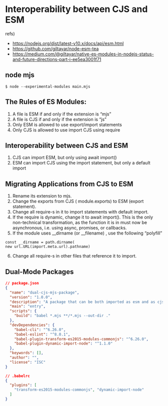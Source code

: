 # Interoperability between CJS and ESM

refs)
* https://nodejs.org/dist/latest-v10.x/docs/api/esm.html
* https://github.com/giltayar/node-esm-tea
* https://medium.com/@giltayar/native-es-modules-in-nodejs-status-and-future-directions-part-i-ee5ea3001f71

## node mjs

```
$ node --experimental-modules main.mjs
```

## The Rules of ES Modules:

1. A file is ESM if and only if the extension is “mjs”
2. A file is CJS if and only if the extension is “js”
3. Only ESM is allowed to use export/import statements
4. Only CJS is allowed to use import CJS using require

## Interoperability between CJS and ESM

1. CJS can import ESM, but only using await import()
2. ESM can import CJS using the import statement, but only a default import

## Migrating Applications from CJS to ESM

1. Rename its extension to mjs.
2. Change the exports from CJS ( module.exports) to ESM (export statement).
3. Change all require-s in it to import statements with default import.
4. If the require is dynamic, change it to await import(). This is the only non-technical transformation, as the function it is in must now be asynchronous, i.e. using async, promises, or callbacks.
5. If the module uses __dirname (or __filename) , use the following “polyfill”

```
const __dirname = path.dirname(
new url.URL(import.meta.url).pathname)
```

6. Change all require-s in other files that reference it to import.

## Dual-Mode Packages

``` json
// package.json
{
  "name": "dual-cjs-mjs-package",
  "version": "1.0.0",
  "description": "A package that can be both imported as esm and as cjs",
  "main": "entry",
  "scripts": {
    "build": "babel *.mjs **/*.mjs --out-dir ."
  },
  "devDependencies": {
    "babel-cli": "^6.26.0",
    "babel-eslint": "^8.0.1",
    "babel-plugin-transform-es2015-modules-commonjs": "^6.26.0",
    "babel-plugin-dynamic-import-node": "^1.1.0"
  },
  "keywords": [],
  "author": "",
  "license": "ISC"
}
```

``` json
// .babelrc
{
  "plugins": [
    "transform-es2015-modules-commonjs", "dynamic-import-node"
  ]
}
```

